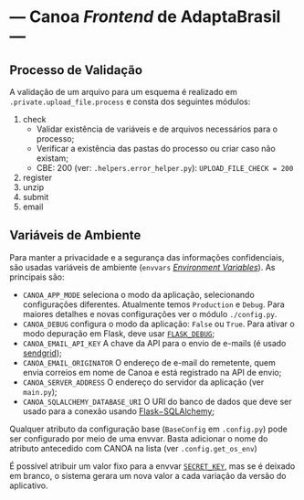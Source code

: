 <!--
   /* cSpell:locale en pt-br
   /* cSpell:ignore sendgrid sqlalchemy
   /* mgd 2024-05-03
-->
# — Canoa _Frontend_ de AdaptaBrasil —


## Processo de Validação

A validação de um arquivo para um esquema é realizado em ```.private.upload_file.process``` e consta
dos seguintes módulos:

   1. check
      - Validar existência de variáveis e de arquivos necessários para o processo;
      - Verificar a existência das pastas do processo ou criar caso não existam;
      - CBE: 200 (ver: ```.helpers.error_helper.py```): ```UPLOAD_FILE_CHECK = 200```
   2. register
   2. unzip
   3. submit
   3. email



## Variáveis de Ambiente

Para manter a privacidade e a segurança das informações confidenciais, são usadas
variáveis de ambiente (`envvars` [_Environment Variables_](https://en.wikipedia.org/wiki/Environment_variable)). As principais são:

- `CANOA_APP_MODE` seleciona o modo da aplicação, selecionando configurações diferentes. Atualmente temos `Production` e `Debug`.
  Para maiores detalhes e novas configurações ver o módulo `./config.py`.
- `CANOA_DEBUG` configura o modo da aplicação: `False` ou `True`. Para ativar o modo depuração em Flask, deve usar
    [`FLASK_DEBUG`](https://flask.palletsprojects.com/en/latest/config/#DEBUG);
- `CANOA_EMAIL_API_KEY` A chave da API para o envio de e-mails (é usado [sendgrid](https://sendgrid.com/));
- `CANOA_EMAIL_ORIGINATOR` O endereço de e-mail do remetente, quem envia correios em nome de Canoa e está registrado na API de envio;
- `CANOA_SERVER_ADDRESS` O endereço do servidor da aplicação (ver ```main.py```);
- `CANOA_SQLALCHEMY_DATABASE_URI` O URI do banco de dados que deve ser usado para a conexão usando
    [Flask&minus;SQLAlchemy](https://flask-sqlalchemy.palletsprojects.com/en/latest/config);

Qualquer atributo da configuração base (`BaseConfig` em  `.config.py`) pode ser configurado por meio de uma envvar.
Basta adicionar o nome do atributo antecedido com CANOA na lista (ver ```.config.get_os_env```)

É possível atribuir um valor fixo para a envvar [`SECRET_KEY`](https://flask.palletsprojects.com/en/latest/config/#SECRET_KEY),
mas se é deixado em branco, o sistema gerara um nova valor a cada variação da versão do aplicativo.




